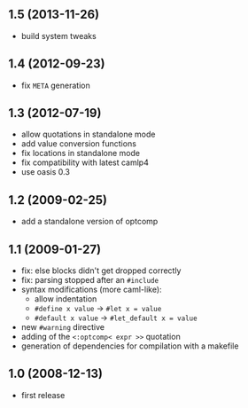 1.5 (2013-11-26)
----------------

* build system tweaks

1.4 (2012-09-23)
----------------

* fix `META` generation

1.3 (2012-07-19)
----------------

* allow quotations in standalone mode
* add value conversion functions
* fix locations in standalone mode
* fix compatibility with latest camlp4
* use oasis 0.3

1.2 (2009-02-25)
----------------

* add a standalone version of optcomp

1.1 (2009-01-27)
----------------

* fix: else blocks didn't get dropped correctly
* fix: parsing stopped after an `#include`
* syntax modifications (more caml-like):
    * allow indentation
    * `#define x value` -> `#let x = value`
    * `#default x value` -> `#let_default x = value`
* new `#warning` directive
* adding of the `<:optcomp< expr >>` quotation
* generation of dependencies for compilation with a makefile

1.0 (2008-12-13)
----------------

* first release
